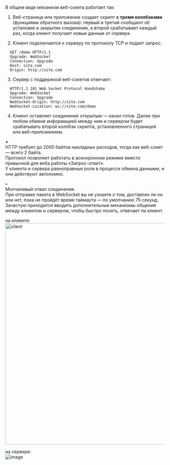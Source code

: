 В общем виде механизм веб-сокета работает так:  
  
1. Веб-страница или приложение создает скрипт **с тремя коллбэками** (функциями обратного вызова):
   первый и третий сообщают об установке и закрытии соединения, а второй срабатывает каждый раз, когда клиент получает новые данные от сервера.
  
3. Клиент подключается к серверу по протоколу TCP и подает запрос:
```
  GET /demo HTTP/1.1
  Upgrade: WebSocket
  Connection: Upgrade
  Host: site.com
  Origin: http://site.com
```
  
3. Сервер с поддержкой веб-сокетов отвечает:
```
  HTTP/1.1 101 Web Socket Protocol Handshake
  Upgrade: WebSocket
  Connection: Upgrade
  WebSocket-Origin: http://site.com
  WebSocket-Location: ws://site.com/demo
```
  
4. Клиент оставляет соединение открытым — канал готов. Далее при любом обмене информацией между ним и сервером будет срабатывать второй коллбэк скрипта, установленного страницей или веб-приложением.
  
**+**  
  HTTP требует до 2000 байтов накладных расходов, тогда как веб-сокет — всего 2 байта.  
  Протокол позволяет работать в асинхронном режиме вместо привычной для веба работы «Запрос-ответ».  
  У клиента и сервера равноправные роли в процессе обмена данными, и они действуют автономно.  

  **–**  
  Молчаливый отвал соединения.  
  При отправке пакета в WebSocket вы не узнаете о том, доставлен ли он или нет, пока не пройдёт время таймаута — по умолчанию 75 секунд.  
  Зачастую приходится вводить дополнительные механизмы общения между клиентом и сервером, чтобы быстро понять, отвечает ли клиент.  
  
на клиенте:  
<img src="https://github.com/Highflyingexpress/fe-themes/assets/107925514/8493542c-079f-4334-b710-a7819638b777" width=700 alt="client">

на сервере:  
![image](https://github.com/Highflyingexpress/fe-themes/assets/107925514/d4aafad7-c618-41b1-9b60-de5e6ffbd5ed)




     
